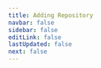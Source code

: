 ```yaml
---
title: Adding Repository
navbar: false
sidebar: false
editLink: false
lastUpdated: false
next: false
---
```


<!--
Redirect to the url scheme paperback://addRepo/?displayName=displayName&url=url
The url argument must point to the webpage hosting the `versioning.json` file and must not have a trailing slash e.g. https://paperback-ios.github.io/extensions-default/main.
-->

<script setup>
import DeeplinkParser from '../.vitepress/components/DeeplinkParser.vue'
</script>

<DeeplinkParser />
